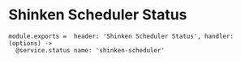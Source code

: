
# Shinken Scheduler Status

    module.exports =  header: 'Shinken Scheduler Status', handler: (options) ->
      @service.status name: 'shinken-scheduler'
